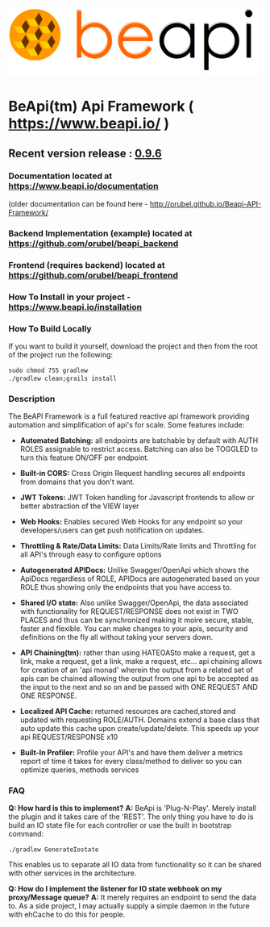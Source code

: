 
![alt text](https://github.com/orubel/logos/blob/master/beapi_logo_large.png)
# BeApi(tm) Api Framework ( https://www.beapi.io/ )
## Recent version release : [0.9.6](http://dl.bintray.com/nosegrind/plugins/org/grails/plugins/api-framework/)

### Documentation located at https://www.beapi.io/documentation
(older documentation can be found here - http://orubel.github.io/Beapi-API-Framework/

### Backend Implementation (example) located at https://github.com/orubel/beapi_backend
### Frontend (requires backend) located at https://github.com/orubel/beapi_frontend

### How To Install in your project - https://www.beapi.io/installation

### How To Build Locally
If you want to build it yourself, download the project and then from the root of the project run the following:
```
sudo chmod 755 gradlew
./gradlew clean;grails install
```

### Description
The BeAPI Framework is a full featured reactive api framework providing automation and simplification of api's for scale. Some features include:

- **Automated Batching:** all endpoints are batchable by default with AUTH ROLES assignable to restrict access. Batching can also be TOGGLED to turn this feature ON/OFF per endpoint.

- **Built-in CORS:** Cross Origin Request handling secures all endpoints from domains that you don't want.

- **JWT Tokens:** JWT Token handling for Javascript frontends to allow or better abstraction of the VIEW layer

- **Web Hooks:** Enables secured Web Hooks for any endpoint so your developers/users can get push notification on updates.

- **Throttling & Rate/Data Limits:** Data Limits/Rate limits and Throttling for all API's through easy to configure options

- **Autogenerated APIDocs:**  Unlike Swagger/OpenApi which shows the ApiDocs regardless of ROLE, APIDocs are autogenerated based on your ROLE thus showing only the endpoints that you have access to.

- **Shared I/O state:** Also unlike Swagger/OpenApi, the data associated with functionality for REQUEST/RESPONSE does not exist in TWO PLACES and thus can be synchronized making it moire secure, stable, faster and flexible. You can make changes to your apis, security and definitions on the fly all without taking your servers down.

- **API Chaining(tm):** rather than using HATEOASto make a request, get a link, make a request, get a link, make a request, etc... api chaining allows for creation of an 'api monad' wherein the output from a related set of apis can be chained allowing the output from one api to be accepted as the input to the next and so on and be passed with ONE REQUEST AND ONE RESPONSE.

- **Localized API Cache:** returned resources are cached,stored and updated with requesting ROLE/AUTH. Domains extend a base class that auto update this cache upon create/update/delete. This speeds up your api REQUEST/RESPONSE x10

- **Built-In Profiler:** Profile your API's and have them deliver a metrics report of time it takes for every class/method to deliver so you can optimize queries, methods services





### FAQ

**Q: How hard is this to implement?**
**A:** BeApi is 'Plug-N-Play'. Merely install the plugin and it takes care of the 'REST'. The only thing you have to do is build an IO state file for each controller or use the built in bootstrap command:
```
./gradlew GenerateIostate
```
This enables us to separate all IO data from functionality so it can be shared with other services in the architecture.

**Q: How do I implement the listener for IO state webhook on my proxy/Message queue?**
**A:** It merely requires an endpoint to send the data to. As a side project, I may actually supply a simple daemon in the future with ehCache to do this for people.

